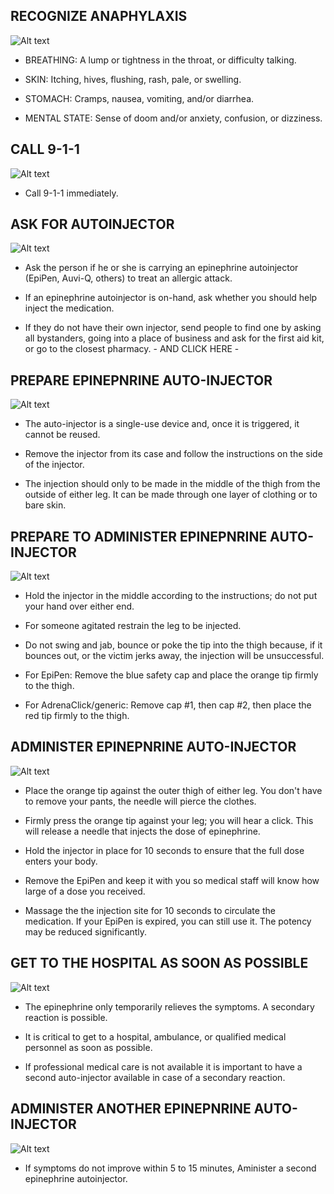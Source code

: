## RECOGNIZE ANAPHYLAXIS

![Alt text](/Images/AdultAllergicReaction/adultAllergicReaction1.jpg)

- BREATHING: A lump or tightness in the throat, or difficulty talking.

- SKIN: Itching, hives, flushing, rash, pale, or swelling.

- STOMACH: Cramps, nausea, vomiting, and/or diarrhea.

- MENTAL STATE: Sense of doom and/or anxiety, confusion, or dizziness.

## CALL 9-1-1

![Alt text](/Images/AdultAllergicReaction/adultAllergicReaction7.jpg)

- Call 9-1-1 immediately.

## ASK FOR AUTOINJECTOR

![Alt text](/Images/AdultAllergicReaction/adultAllergicReaction11.jpg)

- Ask the person if he or she is carrying an epinephrine autoinjector (EpiPen, Auvi-Q, others) to treat an allergic attack.

- If an epinephrine autoinjector is on-hand, ask whether you should help inject the medication.

- If they do not have their own injector, send people to find one by asking all bystanders, going into a place of business and ask for the first aid kit, or go to the closest pharmacy. - AND CLICK HERE -

## PREPARE EPINEPNRINE AUTO-INJECTOR

![Alt text](/Images/AdultAllergicReaction/adultAllergicReaction10.jpg)

- The auto-injector is a single-use device and, once it is triggered, it cannot be reused.

- Remove the injector from its case and follow the instructions on the side of the injector.

- The injection should only to be made in the middle of the thigh from the outside of either leg. It can be made through one layer of clothing or to bare skin.

## PREPARE TO ADMINISTER EPINEPNRINE AUTO-INJECTOR

![Alt text](/Images/AdultAllergicReaction/adultAllergicReaction13.jpg)

- Hold the injector in the middle according to the instructions; do not put your hand over either end.

- For someone agitated restrain the leg to be injected.

- Do not swing and jab, bounce or poke the tip into the thigh because, if it bounces out, or the victim jerks away, the injection will be unsuccessful.

- For EpiPen: Remove the blue safety cap and place the orange tip firmly to the thigh.

- For AdrenaClick/generic: Remove cap #1, then cap #2, then place the red tip firmly to the thigh.

## ADMINISTER EPINEPNRINE AUTO-INJECTOR

![Alt text](/Images/AdultAllergicReaction/adultAllergicReaction9.jpg)

- Place the orange tip against the outer thigh of either leg. You don't have to remove your pants, the needle will pierce the clothes.

- Firmly press the orange tip against your leg; you will hear a click. This will release a needle that injects the dose of epinephrine.

- Hold the injector in place for 10 seconds to ensure that the full dose enters your body.

- Remove the EpiPen and keep it with you so medical staff will know how large of a dose you received.

- Massage the the injection site for 10 seconds to circulate the medication.
  If your EpiPen is expired, you can still use it. The potency may be reduced significantly.

## GET TO THE HOSPITAL AS SOON AS POSSIBLE

![Alt text](/Images/AdultAllergicReaction/adultAllergicReaction12.jpg)

- The epinephrine only temporarily relieves the symptoms. A secondary reaction is possible.

- It is critical to get to a hospital, ambulance, or qualified medical personnel as soon as possible.

- If professional medical care is not available it is important to have a second auto-injector available in case of a secondary reaction.

## ADMINISTER ANOTHER EPINEPNRINE AUTO-INJECTOR

![Alt text](/Images/AdultAllergicReaction/adultAllergicReaction9.jpg)

- If symptoms do not improve within 5 to 15 minutes, Aminister a second epinephrine autoinjector.
